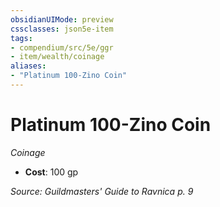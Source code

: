 ```yaml
---
obsidianUIMode: preview
cssclasses: json5e-item
tags:
- compendium/src/5e/ggr
- item/wealth/coinage
aliases: 
- "Platinum 100-Zino Coin"
---
```

# Platinum 100-Zino Coin
*Coinage*  

- **Cost**: 100 gp

*Source: Guildmasters' Guide to Ravnica p. 9*
